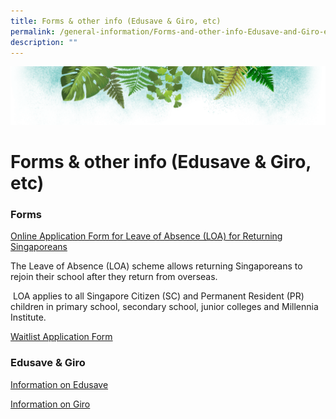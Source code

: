 ```yaml
---
title: Forms & other info (Edusave & Giro, etc)
permalink: /general-information/Forms-and-other-info-Edusave-and-Giro-etc/
description: ""
---
```

![](/images/Banner.png)

# Forms & other info (Edusave & Giro, etc)


### Forms

[Online Application Form for Leave of Absence (LOA) for Returning Singaporeans](https://form.gov.sg/60c16dbf08be5f0012bbaf06)  

The Leave of Absence (LOA) scheme allows returning Singaporeans to rejoin their school after they return from overseas. 

 LOA applies to all Singapore Citizen (SC) and Permanent Resident (PR) children in primary school, secondary school, junior colleges and Millennia Institute.
 
 
 [Waitlist Application Form](/files/Waitlist%20Application%20Form.pdf)
 
 
###  Edusave & Giro

[Information on Edusave](/files/Information%20on%20Edusave.pdf)

[Information on Giro](/files/Information%20on%20GIRO.pdf)